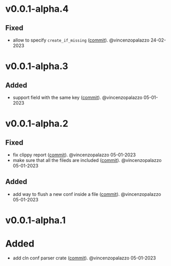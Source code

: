 # v0.0.1-alpha.4

## Fixed
- allow to specify `create_if_missing` ([commit](https://github.com/laanwj/cln4rust/commit/fe905fcc5d67a2da2a41d8f668095ed6533fa011)). @vincenzopalazzo 24-02-2023


# v0.0.1-alpha.3

## Added
- support field with the same key ([commit](https://github.com/laanwj/cln4rust/commit/b0c99c4c627bd09a81a48f9f75e53907ccdb5338)). @vincenzopalazzo 05-01-2023


# v0.0.1-alpha.2

## Fixed
- fix clippy report ([commit](https://github.com/laanwj/cln4rust/commit/198287c1fe4d97abf753d53131454c1551d1e08f)). @vincenzopalazzo 05-01-2023
- make sure that all the fileds are included ([commit](https://github.com/laanwj/cln4rust/commit/ba17e89afedaac97d16c7f713682553669b62d00)). @vincenzopalazzo 05-01-2023

## Added
- add way to flush a new conf inside a file ([commit](https://github.com/laanwj/cln4rust/commit/a0afc65c9c008521ebde50962d08b1871abfd20c)). @vincenzopalazzo 05-01-2023


# v0.0.1-alpha.1

# Added
- add cln conf parser crate ([commit](https://github.com/laanwj/cln4rust/commit/6098b985fae19ccf5c67a2f2dccb397311f10fcc)). @vincenzopalazzo 05-01-2023
